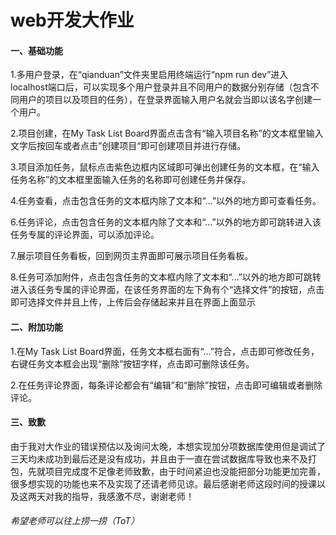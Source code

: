 # web开发大作业

#### 一、基础功能

1.多用户登录，在“qianduan”文件夹里启用终端运行“npm run dev”进入localhost端口后，可以实现多个用户登录并且不同用户的数据分别存储（包含不同用户的项目以及项目的任务），在登录界面输入用户名就会当即以该名字创建一个用户。

2.项目创建，在My Task List Board界面点击含有“输入项目名称”的文本框里输入文字后按回车或者点击”创建项目“即可创建项目并进行存储。

3.项目添加任务，鼠标点击紫色边框内区域即可弹出创建任务的文本框，在“输入任务名称”的文本框里面输入任务的名称即可创建任务并保存。

4.任务查看，点击包含任务的文本框内除了文本和“...”以外的地方即可查看任务。

6.任务评论，点击包含任务的文本框内除了文本和“...”以外的地方即可跳转进入该任务专属的评论界面，可以添加评论。

7.展示项目任务看板，回到网页主界面即可展示项目任务看板。

8.任务可添加附件，点击包含任务的文本框内除了文本和“...”以外的地方即可跳转进入该任务专属的评论界面，在该任务界面的左下角有个“选择文件”的按钮，点击即可选择文件并且上传，上传后会存储起来并且在界面上面显示

#### 二、附加功能

1.在My Task List Board界面，任务文本框右面有“...”符合，点击即可修改任务，右键任务文本框会出现“删除”按钮字样，点击即可删除该任务。

2.在任务评论界面，每条评论都会有“编辑”和“删除”按钮，点击即可编辑或者删除评论。

#### 三、致歉

由于我对大作业的错误预估以及询问太晚，本想实现加分项数据库使用但是调试了三天均未成功到最后还是没有成功，并且由于一直在尝试数据库导致也来不及打包，先就项目完成度不足像老师致歉，由于时间紧迫也没能把部分功能更加完善，很多想实现的功能也来不及实现了还请老师见谅。最后感谢老师这段时间的授课以及这两天对我的指导，我感激不尽，谢谢老师！

###### 希望老师可以往上捞一捞（ToT）
